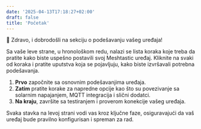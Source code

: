 ```yaml
---
date: '2025-04-13T17:18:27+02:00'
draft: false
title: 'Početak'
---
```

👋 Zdravo, i dobrodošli na sekciju o podešavanju vašeg uređaja!

Sa vaše leve strane, u hronološkom redu, nalazi se lista koraka koje treba da pratite kako biste uspešno postavili svoj Meshtastic uređaj. Kliknite na svaki od koraka i pratite uputstva koja se pojavljuju, kako biste izvršavali potrebna podešavanja. 

1. **Prvo** započnite sa osnovnim podešavanjima uređaja.
2. **Zatim** pratite korake za napredne opcije kao što su povezivanje sa solarnim napajanjem, MQTT integracija i slični dodatci.
3. **Na kraju**, završite sa testiranjem i proverom konekcije vašeg uređaja.

Svaka stavka na levoj strani vodi vas kroz ključne faze, osiguravajući da vaš uređaj bude pravilno konfigurisan i spreman za rad.
